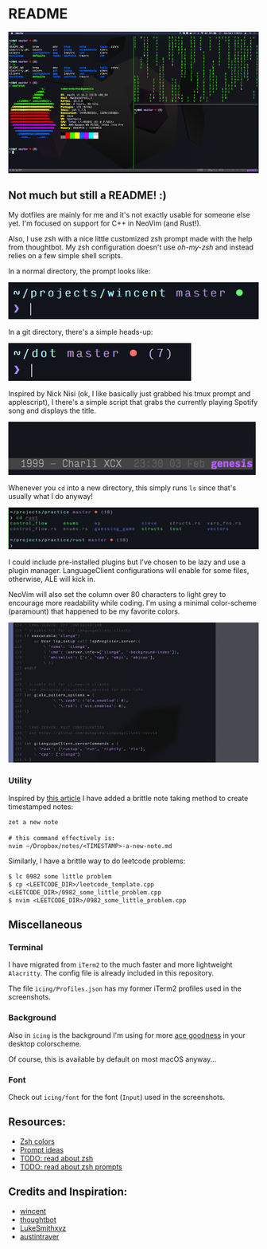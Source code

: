 # README

![window.png](screenshots/window.png)

## Not much but still a README! :)

My dotfiles are mainly for me and it's not exactly usable for someone
else yet. I'm focused on support for C++ in NeoVim (and Rust!).

Also, I use zsh with a nice little customized zsh prompt made with the help
from thoughtbot. My zsh configuration doesn't use _oh-my-zsh_ and instead
relies on a few simple shell scripts.

In a normal directory, the prompt looks like:

![prompt.png](screenshots/staged_prompt.png)

In a git directory, there's a simple heads-up:

![git](screenshots/git_status_prompt.png)

Inspired by Nick Nisi (ok, I like basically just grabbed his tmux prompt and applescript), I there's
a simple script that grabs the currently playing Spotify song
and displays the title.

![music.png](screenshots/music.png)

Whenever you `cd` into a new directory, this simply runs `ls` since
that's usually what I do anyway!

![widgets](screenshots/cd.png)

I could include pre-installed plugins but I've chosen to be lazy and use
a plugin manager. LanguageClient configurations will enable for some files,
otherwise, ALE will kick in.

NeoVim will also set the column over 80 characters to light grey
to encourage more readability while coding. I'm using a minimal
color-scheme (paramount) that happened to be my favorite colors.

![nvim](screenshots/nvim_config.png)

### Utility

Inspired by [this article](https://vimways.org/2019/personal-notetaking-in-vim/)
I have added a brittle note taking method to create timestamped notes:

```shell
zet a new note

# this command effectively is:
nvim ~/Dropbox/notes/<TIMESTAMP>-a-new-note.md
```

Similarly, I have a brittle way to do leetcode problems:

```shell
$ lc 0982 some little problem
$ cp <LEETCODE_DIR>/leetcode_template.cpp <LEETCODE_DIR>/0982_some_little_problem.cpp
$ nvim <LEETCODE_DIR>/0982_some_little_problem.cpp
```


## Miscellaneous

### Terminal

I have migrated from `iTerm2` to the much faster and more lightweight `Alacritty`.
The config file is already included in this repository.

The file `icing/Profiles.json` has my former iTerm2 profiles used in the screenshots.


### Background
Also in `icing` is the background I'm using for more
[ace goodness](https://en.wikipedia.org/wiki/LGBT_symbols#Asexuality)
in your desktop colorscheme.

Of course, this is available by default on most macOS anyway...

### Font

Check out `icing/font` for the font (`Input`) used in the screenshots.

## Resources:

- [Zsh colors](https://gabri.me/blog/custom-colors-in-your-zsh-prompt)
- [Prompt ideas](https://github.com/wincent/wincent)
- [TODO: read about zsh](https://scriptingosx.com/2019/06/moving-to-zsh-part-2-configuration-files/)
- [TODO: read about zsh prompts](https://scriptingosx.com/2019/07/moving-to-zsh-06-customizing-the-zsh-prompt/)


## Credits and Inspiration:

- [wincent](https://github.com/wincent)
- [thoughtbot](https://github.com/thoughtbot/dotfiles)
- [LukeSmithxyz](https://github.com/LukeSmithxyz/voidrice)
- [austintraver](https://github.com/austintraver)
